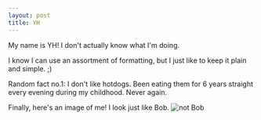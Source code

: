 ```yaml
---
layout: post
title: YH
---
```


My name is YH! I don't actually know what I'm doing.

I know I can use an assortment of formatting, but I just like to keep it plain and simple. ;)

Random fact no.1: I don't like hotdogs. Been eating them for 6 years straight every evening during my childhood. Never again.

Finally, here's an image of me! I look just like Bob. 
![not Bob](https://cdn4.iconfinder.com/data/icons/love-cartoon-vol-1/100/boy_stick_stickman_human_alone_happy-512.png)

